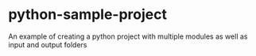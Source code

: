 # python-sample-project
An example of creating a python project with multiple modules as well as input and output folders
